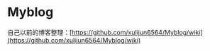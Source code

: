 # Myblog
自己以前的博客整理：[https://github.com/xulijun6564/Myblog/wiki](https://github.com/xulijun6564/Myblog/wiki)
